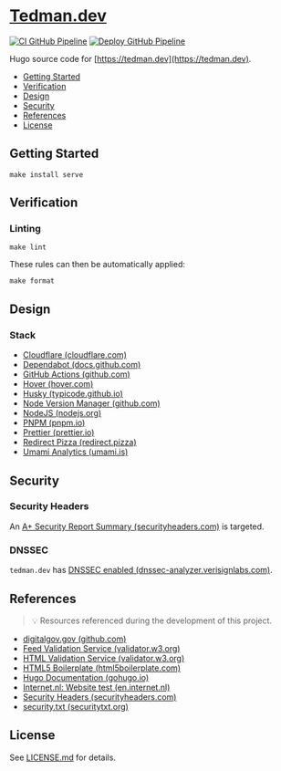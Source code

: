 # [Tedman.dev](https://github.com/dbtedman/tedman.dev)

[![CI GitHub Pipeline](https://img.shields.io/github/actions/workflow/status/dbtedman/tedman.dev/ci.yml?branch=main&style=for-the-badge&logo=github&label=ci)](https://github.com/dbtedman/tedman.dev/actions/workflows/ci.yml)
[![Deploy GitHub Pipeline](https://img.shields.io/github/actions/workflow/status/dbtedman/tedman.dev/deploy.yml?branch=main&style=for-the-badge&logo=github&label=deploy)](https://github.com/dbtedman/tedman.dev/actions/workflows/deploy.yml)

Hugo source code for [https://tedman.dev](https://tedman.dev).

-   [Getting Started](#getting-started)
-   [Verification](#verification)
-   [Design](#design)
-   [Security](#security)
-   [References](#references)
-   [License](#license)

## Getting Started

```shell
make install serve
```

## Verification

### Linting

```shell
make lint
```

These rules can then be automatically applied:

```shell
make format
```

## Design

### Stack

-   [Cloudflare (cloudflare.com)](https://www.cloudflare.com/)
-   [Dependabot (docs.github.com)](https://docs.github.com/en/code-security/dependabot)
-   [GitHub Actions (github.com)](https://github.com/features/actions)
-   [Hover (hover.com)](https://www.hover.com/)
-   [Husky (typicode.github.io)](https://typicode.github.io/husky/#/)
-   [Node Version Manager (github.com)](https://github.com/nvm-sh/nvm)
-   [NodeJS (nodejs.org)](https://nodejs.org/en/)
-   [PNPM (pnpm.io)](https://pnpm.io/)
-   [Prettier (prettier.io)](https://prettier.io/)
-   [Redirect Pizza (redirect.pizza)](https://redirect.pizza/)
-   [Umami Analytics (umami.is)](https://umami.is)

## Security

### Security Headers

An [A+ Security Report Summary (securityheaders.com)](https://securityheaders.com/?q=https%3A%2F%2Ftedman.dev&followRedirects=on) is targeted.

### DNSSEC

`tedman.dev` has [DNSSEC enabled (dnssec-analyzer.verisignlabs.com)](https://dnssec-analyzer.verisignlabs.com/tedman.dev).

## References

> 💡 Resources referenced during the development of this project.

-   [digitalgov.gov (github.com)](https://github.com/GSA/digitalgov.gov/tree/main)
-   [Feed Validation Service (validator.w3.org)](https://validator.w3.org/feed/check.cgi)
-   [HTML Validation Service (validator.w3.org)](https://validator.w3.org)
-   [HTML5 Boilerplate (html5boilerplate.com)](https://html5boilerplate.com)
-   [Hugo Documentation (gohugo.io)](https://gohugo.io/documentation/)
-   [Internet.nl: Website test (en.internet.nl)](https://en.internet.nl/test-site/)
-   [Security Headers (securityheaders.com)](https://securityheaders.com)
-   [security.txt (securitytxt.org)](https://securitytxt.org)

## License

See [LICENSE.md](./LICENSE.md) for details.

